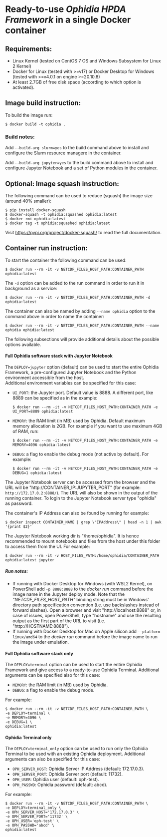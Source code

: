 # Ready-to-use ***Ophidia HPDA Framework*** in a single Docker container

## Requirements:
- Linux Kernel (tested on CentOS 7 OS and Windows Subsystem for Linux 2 Kernel)
- Docker for Linux (tested with >=v17) or Docker Desktop for Windows (tested with >=v4.0.1 on engine >=20.10.8)
- At least 2.7GB of free disk space (according to which option is activated). 

## Image build instruction:
To build the image run:

```
$ docker build -t ophidia .
```

### Build notes:

Add ```--build-arg slurm=yes``` to the build command above to install and configure the Slurm resource managere in the container.

Add ```--build-arg jupyter=yes``` to the build command above to install and configure Jupyter Notebook and a set of Python modules in the container.

## Optional: Image squash instruction:

The following command can be used to reduce  (squash) the image size (around 40% smaller):

```
$ pip install docker-squash 
$ docker-squash -t ophidia:squashed ophidia:latest
$ docker rmi ophidia:latest
$ docker tag -t ophidia:squashed ophidia:latest
```

Visit https://pypi.org/project/docker-squash/ to read the full documentation.

## Container run instruction:

To start the container the following command can be used:

```
$ docker run --rm -it -v NETCDF_FILES_HOST_PATH:CONTAINER_PATH ophidia:latest
```

The ```-d``` option can be added to the run command in order to run it in background as a service:

```
$ docker run --rm -it -v NETCDF_FILES_HOST_PATH:CONTAINER_PATH -d ophidia:latest
```

The container can also be named by adding ```--name ophidia``` option to the command above in order to name the container:

```
$ docker run --rm -it -v NETCDF_FILES_HOST_PATH:CONTAINER_PATH --name ophidia ophidia:latest
```

The following subsections will provide additional details about the possible options available.

#### Full Ophidia software stack with Jupyter Notebook

The ```DEPLOY=jupyter``` option (default) can be used to start the entire Ophidia Framework, a pre-configured Jupyter Notebook and the Python environment accessible from the host.  
Additional environment variables can be specified for this case:
- ```UI_PORT```: the Jupyter port. Default value is 8888. A different port, like 8889 can be specified as in the example: 

  ```
  $ docker run --rm -it -v NETCDF_FILES_HOST_PATH:CONTAINER_PATH -e UI_PORT=8889 ophidia:latest
  ```

- ```MEMORY```: the RAM limit (in MB) used by Ophidia. Default maximum memory allocation is 2GB. For example if you want to use maximum 4GB of RAM, run: 

  ```
  $ docker run --rm -it -v NETCDF_FILES_HOST_PATH:CONTAINER_PATH -e MEMORY=4096 ophidia:latest
  ```

- ```DEBUG```: a flag to enable the debug mode (not active by default). For example:

  ```
  $ docker run --rm -it -v NETCDF_FILES_HOST_PATH:CONTAINER_PATH -e DEBUG=1 ophidia:latest
  ```

The Jupyter Notebook server can be accessed from the browser and the URL will be "http\://CONTAINER_IP:JUPYTER_PORT" (for example: ```http://172.17.0.2:8888/```). The URL will also be shown in the output of the running container. To login to the Jupyter Notebook server type "ophidia" as password.  

The container's IP Address can also be found by running for example: 

```
$ docker inspect CONTAINER_NAME | grep \"IPAddress\" | head -n 1 | awk '{print $2}'
```

The Jupyter Notebook working dir is "/home/ophidia". It is hence recommended to mount notebooks and files from the host under this folder to access them from the UI. For example: 

```
$ docker run --rm -it -v HOST_FILES_PATH:/home/ophidia/CONTAINER_PATH ophidia:latest jupyter
```

##### Run notes:

- If running with Docker Desktop for Windows (with WSL2 Kernel), on PowerShell add ```-p 8888:8888``` to the *docker run* command before the image name in the  Jupyter deploy mode. Note that the *"NETCDF\_FILES\_HOST\_PATH"* binding string must be in Windows' directory path specification convention (i.e. use backslashes instead of forward slashes). Open a browser and visit "http\://localhost:8888" or, in case of issues, open PowerShell, type "hostname" and use the resulting output as the first part of the URL to visit (i.e. "http\://HOSTNAME:8888").
- If running with Docker Desktop for Mac on Apple silicon add ```--platform linux/amd64``` to the *docker run* command before the image name to run the image under emulation.

#### Full Ophidia software stack only

The ```DEPLOY=terminal``` option can be used to start the entire Ophidia Framework and give access to a ready-to-use Ophidia Terminal. 
Additional arguments can be specified also for this case:

- ```MEMORY```: the RAM limit (in MB) used by Ophidia.
- ```DEBUG```: a flag to enable the debug mode.

For example:

```
$ docker run --rm -it -v NETCDF_FILES_HOST_PATH:CONTAINER_PATH \
-e DEPLOY=terminal \
-e MEMORY=4096 \
-e DEBUG=1 \
ophidia:latest
```

#### Ophidia Terminal only

The ```DEPLOY=terminal_only``` option can be used to run only the Ophidia Terminal to be used with an existing Ophidia deployment.
Additional arguments can also be specified for this case:
- ```OPH_SERVER_HOST```: Ophidia Server IP Address (default: 172.17.0.3).
- ```OPH_SERVER_PORT```: Ophidia Server port (default: 11732).
- ```OPH_USER```: Ophidia user (default: oph-test).
- ```OPH_PASSWD```: Ophidia password (default: abcd).

For example: 

```
$ docker run --rm -it -v NETCDF_FILES_HOST_PATH:CONTAINER_PATH \
-e DEPLOY=terminal_only \
-e OPH_SERVER_HOST='172.17.0.3' \
-e OPH_SERVER_PORT='11732' \
-e OPH_USER='oph-test' \
-e OPH_PASSWD='abcd' \
ophidia:latest
```
